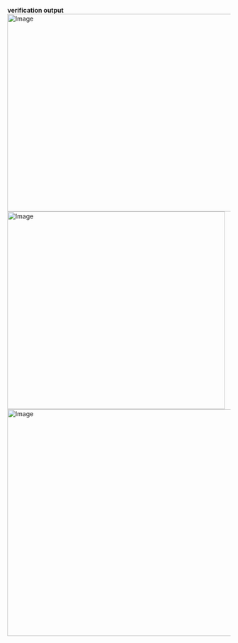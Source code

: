 **verification output**
<img width="1919" height="446" alt="Image" src="https://github.com/user-attachments/assets/3602678c-2215-45fc-b774-56d98a026a36" />
<img width="491" height="446" alt="Image" src="https://github.com/user-attachments/assets/47e4dd5d-6bb2-4e27-8cb3-0ee3636d29a3" />
<img width="1653" height="512" alt="Image" src="https://github.com/user-attachments/assets/78d15d46-6e06-4af5-803a-c90efe0167b9" />
